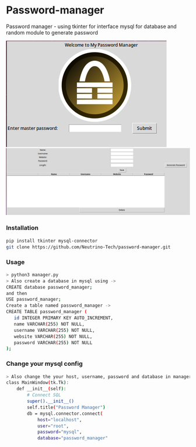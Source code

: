 # Password-manager
Password manager - using tkinter for interface mysql for database and random module to generate password

![alt text](https://github.com/Neutrino-Tech/password-manager/blob/main/1.png)
![alt text](https://github.com/Neutrino-Tech/password-manager/blob/main/2.png)

<h3>Installation</h3>

```bash
pip install tkinter mysql-connector
git clone https://github.com/Neutrino-Tech/password-manager.git
```
<h3>Usage</h3>

```bash
> python3 manager.py
> Also create a database in mysql using ->
CREATE database password_manager;
and then
USE password_manager;
Create a table named password_manager ->
CREATE TABLE password_manager (
   id INTEGER PRIMARY KEY AUTO_INCREMENT,
   name VARCHAR(255) NOT NULL,
   username VARCHAR(255) NOT NULL,
   website VARCHAR(255) NOT NULL,
   password VARCHAR(255) NOT NULL
);
```
<h3>Change your mysql config</h3>

```bash
> Also change the your host, username, password and database in manager.py ->
class MainWindow(tk.Tk):
    def __init__(self):
        # Connect SQL
        super().__init__()
        self.title("Password Manager")
        db = mysql.connector.connect(
            host="localhost",
            user="root",
            password="mysql",
            database="password_manager"
```
